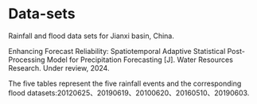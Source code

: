 # Data-sets
Rainfall and flood data sets for Jianxi basin, China.

Enhancing Forecast Reliability: Spatiotemporal Adaptive Statistical Post-Processing Model for Precipitation Forecasting [J]. Water Resources Research. Under review, 2024.

The five tables represent the five rainfall events and the corresponding flood datasets:20120625、20190619、20100620、20160510、20190603.
